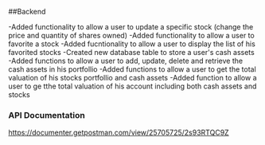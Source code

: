 ##Backend

-Added functionality to allow a user to update a specific stock (change the price and quantity of shares owned)
-Added functionality to allow a user to favorite a stock
-Added fucntionality to allow a user to display the list of his favorited stocks
-Created new database table to store a user's cash assets
-Added functions to allow a user to add, update, delete and retrieve the cash assets in his portfollio
-Added functions to allow a user to get the total valuation of his stocks portfollio and cash assets
-Added function to allow a user to ge tthe total valuation of his account including both cash assets and stocks

### API Documentation
https://documenter.getpostman.com/view/25705725/2s93RTQC9Z
